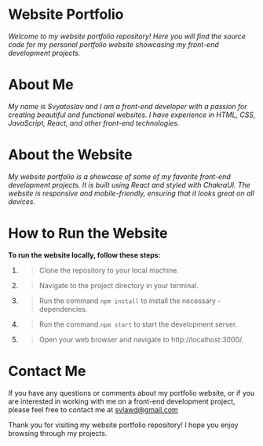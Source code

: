 # Website Portfolio
_Welcome to my website portfolio repository! Here you will find the source code for my personal portfolio website showcasing my front-end development projects._

# About Me
_My name is Svyatoslav and I am a front-end developer with a passion for creating beautiful and functional websites. I have experience in HTML, CSS, JavaScript, React, and other front-end technologies._

# About the Website
_My website portfolio is a showcase of some of my favorite front-end development projects. It is built using React and styled with ChakraUI. The website is responsive and mobile-friendly, ensuring that it looks great on all devices._

# How to Run the Website
**To run the website locally, follow these steps:**

1. >Clone the repository to your local machine.
2. >Navigate to the project directory in your terminal.
3. >Run the command ``npm install`` to install the necessary - dependencies.
4. >Run the command ``npm start`` to start the development server.
5. >Open your web browser and navigate to http://localhost:3000/.
# Contact Me
If you have any questions or comments about my portfolio website, or if you are interested in working with me on a front-end development project, please feel free to contact me at svlawd@gmail.com

Thank you for visiting my website portfolio repository! I hope you enjoy browsing through my projects.
